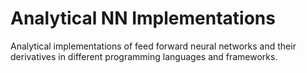 # Analytical NN Implementations
Analytical implementations of feed forward neural networks and their derivatives in different programming languages and frameworks.

